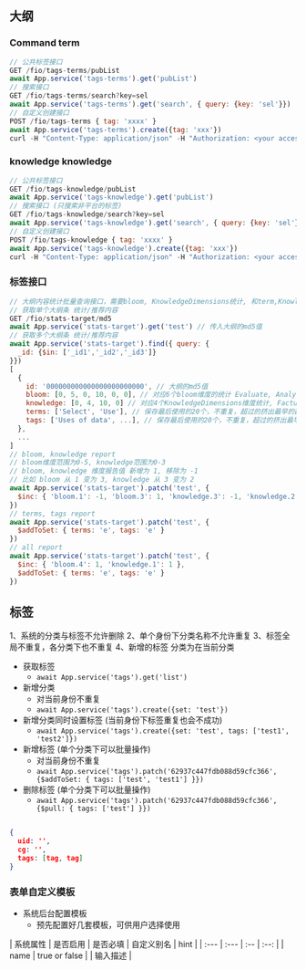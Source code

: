 ## 大纲

### Command term 
```js
// 公共标签接口
GET /fio/tags-terms/pubList
await App.service('tags-terms').get('pubList')
// 搜索接口
GET /fio/tags-terms/search?key=sel
await App.service('tags-terms').get('search', { query: {key: 'sel'}})
// 自定义创建接口
POST /fio/tags-terms { tag: 'xxxx' }
await App.service('tags-terms').create({tag: 'xxx'})
curl -H "Content-Type: application/json" -H "Authorization: <your access token>" -X POST -d '{"tag": "xxxx"}' /fio/tags-terms
```

### knowledge knowledge
```js
// 公共标签接口
GET /fio/tags-knowledge/pubList
await App.service('tags-knowledge').get('pubList')
// 搜索接口 (只搜索非平台的标签)
GET /fio/tags-knowledge/search?key=sel
await App.service('tags-knowledge').get('search', { query: {key: 'sel'}})
// 自定义创建接口
POST /fio/tags-knowledge { tag: 'xxxx' }
await App.service('tags-knowledge').create({tag: 'xxx'})
curl -H "Content-Type: application/json" -H "Authorization: <your access token>" -X POST -d '{"tag": "xxxx"}' /fio/tags-knowledge

```

### 标签接口
```js
// 大纲内容统计批量查询接口，需要bloom, KnowledgeDimensions统计, 和term,Knowledge tag
// 获取单个大纲条 统计/推荐内容
GET /fio/stats-target/md5
await App.service('stats-target').get('test') // 传入大纲的md5值
// 获取多个大纲条 统计/推荐内容
await App.service('stats-target').find({ query: {
  _id: {$in: ['_id1','_id2','_id3']}
}})
[
  {
    id: '000000000000000000000000', // 大纲的md5值
    bloom: [0, 5, 0, 10, 0, 0], // 对应6个bloom维度的统计 Evaluate, Analyze, Apply, Understand, Remember, Create
    knowledge: [0, 4, 10, 0] // 对应4个KnowledgeDimensions维度统计, Factual, Conceptual, Procedural, Megacognitave
    terms: ['Select', 'Use'], // 保存最后使用的20个，不重复，超过的挤出最早的数据
    tags: ['Uses of data', ...], // 保存最后使用的20个，不重复，超过的挤出最早的数据
  },
  ...
]
// bloom, knowledge report
// bloom维度范围为0-5, knowledge范围为0-3
// bloom, knowledge 维度报告值 新增为 1, 移除为 -1
// 比如 bloom 从 1 变为 3, knowledge 从 3 变为 2
await App.service('stats-target').patch('test', {
  $inc: { 'bloom.1': -1, 'bloom.3': 1, 'knowledge.3': -1, 'knowledge.2': 1 }
})
// terms, tags report
await App.service('stats-target').patch('test', {
  $addToSet: { terms: 'e', tags: 'e' }
})
// all report
await App.service('stats-target').patch('test', {
  $inc: { 'bloom.4': 1, 'knowledge.1': 1 },
  $addToSet: { terms: 'e', tags: 'e' }
})
```

## 标签

1、系统的分类与标签不允许删除
2、单个身份下分类名称不允许重复
3、标签全局不重复，各分类下也不重复
4、新增的标签 分类为在当前分类

- 获取标签
  - ```await App.service('tags').get('list')```
- 新增分类
  - 对当前身份不重复
  - ```await App.service('tags').create({set: 'test'})```
- 新增分类同时设置标签 (当前身份下标签重复也会不成功)
  - ```await App.service('tags').create({set: 'test', tags: ['test1', 'test2']})```
- 新增标签 (单个分类下可以批量操作)
  - 对当前身份不重复
  - ```await App.service('tags').patch('62937c447fdb088d59cfc366', {$addToSet: { tags: ['test', 'test1'] }})```
- 删除标签 (单个分类下可以批量操作)
  - ```await App.service('tags').patch('62937c447fdb088d59cfc366', {$pull: { tags: ['test'] }})```


```json

{
  uid: '',
  cg: '',
  tags: [tag, tag]
}

```

### 表单自定义模板
- 系统后台配置模板
  - 预先配置好几套模板，可供用户选择使用


| 系统属性 | 是否启用 | 是否必填 | 自定义别名 | hint |
| :---  | :---  | :--  | :--: |
| name | true or false |  | 输入描述 |

